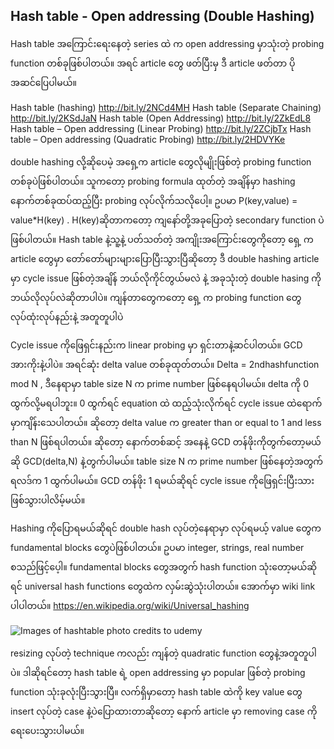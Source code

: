 ## Hash table - Open addressing (Double Hashing)

Hash table အကြောင်းရေးနေတဲ့ series ထဲ က open addressing မှာသုံးတဲ့ probing function တစ်ခုဖြစ်ပါတယ်။ အရင် article တွေ ဖတ်ပြီးမှ ဒီ article ဖတ်တာ ပိုအဆင်ပြေပါမယ်။

Hash table (hashing)
http://bit.ly/2NCd4MH
Hash table (Separate Chaining)
http://bit.ly/2KSdJaN
Hash table (Open Addressing)
http://bit.ly/2ZkEdL8
Hash table – Open addressing (Linear Probing)
http://bit.ly/2ZCjbTx
Hash table – Open addressing (Quadratic Probing)
http://bit.ly/2HDVYKe

double hashing လို့ဆိုပေမဲ့ အရှေ့က article တွေလိုမျိုးဖြစ်တဲ့ probing function တစ်ခုပဲဖြစ်ပါတယ်။ သူကတော့ probing formula ထုတ်တဲ့ အချိန်မှာ hashing နောက်တစ်ခုထပ်ထည့်ပြီး probing လုပ်လိုက်သလိုပေါ့။ ဥပမာ
P(key,value) = value*H(key) . H(key)ဆိုတာကတော့ ကျနော်တို့အခုပြောတဲ့ secondary function ပဲဖြစ်ပါတယ်။
Hash table နဲ့သူ့နဲ့ ပတ်သတ်တဲ့ အကျိုးအကြောင်းတွေကိုတော့ ရှေ့ က article တွေမှာ တော်တော်များများပြောပြီးသွားပြီဆိုတော့ ဒီ double hashing article မှာ cycle issue ဖြစ်တဲ့အချိန် ဘယ်လိုကိုင်တွယ်မလဲ နဲ့ အခုသုံးတဲ့ double hasing ကိုဘယ်လိုလုပ်လဲဆိုတာပါပဲ။ ကျန်တာတွေကတော့ ရှေ့ က probing function တွေလုပ်ထုံးလုပ်နည်းနဲ့ အတူတူပါပဲ

Cycle issue ကိုဖြေရှင်းနည်းက linear probing မှာ ရှင်းတာနဲ့ဆင်ပါတယ်။ GCD အားကိုးနဲ့ပါပဲ။ အရင်ဆုံး delta value တစ်ခုထုတ်တယ်။
Delta = 2ndhashfunction mod N , ဒီနေရာမှာ table size N က prime number ဖြစ်နေရပါမယ်။ delta ကို 0 ထွက်လို့မရပါဘူး။ 0 ထွက်ရင် equation ထဲ ထည့်သုံးလိုက်ရင် cycle issue ထဲရောက်မှာကျိန်းသေပါတယ်။ ဆိုတော့ delta value က greater than or equal to 1 and less than N ဖြစ်ရပါတယ်။ ဆိုတော့ နောက်တစ်ဆင့် အနေနဲ့ GCD တန်ဖိုးကိုတွက်တော့မယ်ဆို GCD(delta,N) နဲ့တွက်ပါမယ်။ table size N က prime number ဖြစ်နေတဲ့အတွက် ရလဒ်က 1 ထွက်ပါမယ်။ GCD တန်ဖိုး 1 ရမယ်ဆိုရင် cycle issue ကိုဖြေရှင်းပြီးသားဖြစ်သွားပါလိမ့်မယ်။

Hashing ကိုပြောရမယ်ဆိုရင် double hash လုပ်တဲ့နေရာမှာ လုပ်ရမယ့် value တွေက fundamental blocks တွေပဲဖြစ်ပါတယ်။ ဥပမာ integer, strings, real number စသည်ဖြင့်ပေ့ါ။ fundamental blocks တွေအတွက် hash function သုံးတော့မယ်ဆိုရင် universal hash functions တွေထဲက လှမ်းဆွဲသုံးပါတယ်။ အောက်မှာ wiki link ပါပါတယ်။
https://en.wikipedia.org/wiki/Universal_hashing

![Images of hashtable](https://raw.githubusercontent.com/HlaingTinHtun/Data-Structure-Algorithm-In-Burmese/master/assets/hashtable/open%20addressing/doublehashing.jpg)
photo credits to udemy

resizing လုပ်တဲ့ technique ကလည်း ကျန်တဲ့ quadratic function တွေနဲ့အတူတူပါပဲ။ ဒါဆိုရင်တော့ hash table ရဲ့ open addressing မှာ popular ဖြစ်တဲ့ probing function သုံးခုလုံးပြီးသွားပြီ။ လက်ရှိမှာတော့ hash table ထဲကို key value တွေ insert လုပ်တဲ့ case နဲ့ပဲပြောထားတာဆိုတော့ နောက် article မှာ removing case ကိုရေးပေးသွားပါမယ်။
